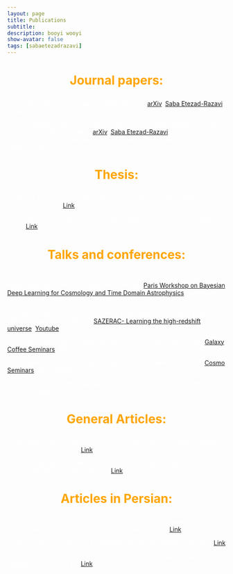 ```yaml
---
layout: page
title: Publications
subtitle: 
description: booyi wooyi
show-avatar: false
tags: [sabaetezadrazavi]
---
```



<style>{color:White;}</style>
 
<style>H1{color:White;}</style>
<style>H2{color:White;}</style>
<style>H3{color:White;}</style>
<style>p{color:White;}</style>



<h1 align="center"> <p style="color:orange;"> Journal papers: </p> </h1>

   
2- Paradox with Phase Coupled Interferometers: [arXiv](https://arxiv.org/abs/2305.14241),
[Saba Etezad-Razavi](https://orcid.org/0000-0001-7542-8915), Lucien Hardy

1- Unraveling the role of the cosmic velocity field in dark matter halo mass function using deep learning: [arXiv](https://arxiv.org/abs/2112.14743), 
[Saba Etezad-Razavi](https://orcid.org/0000-0001-7542-8915), Erfan Abbasgholinejad, Mohammad-Hadi Sotoudeh, Farbod Hassani, Sadegh Raeisi, Shant Baghram


<h1 align="center"> <p style="color:orange;"> Thesis: </p> </h1>

2- Master Thesis - Gravity-Mediated Entanglement: an operational perspective - PSI - [Link]()

1- Bachelor Thesis - Machine learning in large-scale structure formation - SUT  - [Link]()


<h1 align="center"> <p style="color:orange;"> Talks and conferences: </p> </h1>

5- June 2022 - Unraveling the role of the cosmic velocity field in dark matter halo mass function using deep learning: [Paris Workshop on Bayesian Deep Learning for Cosmology and Time Domain Astrophysics](https://indico.in2p3.fr/event/26887/contributions/111747/) (Université Paris Cité - Paris)

4- February 2022 - Constraining IGM's temperature fluctuations between redshift 3 and 4 using XQ100: [SAZERAC- Learning the high-redshift universe](http://sazerac-conference.org/SIPS2122/3.html), [Youtube](https://www.youtube.com/watch?v=BFwia93NuAc) (min 31 to 46)

3- October 2021 - Constraining Temperature fluctuations in the IGM: [Galaxy Coffee Seminars](https://www2.mpia-hd.mpg.de/GC/GCwiki/) (MPIA - Heidelberg)

2- October 2021 - Constraining Temperature fluctuations in the IGM: [Cosmo Seminars](http://physics.sharif.edu/~cosmology/) (SUT - Online)

1- October 2020 - Primordial Black Holes as a candidate for Dark Matter (SUT - Tehran)


<h1 align="center"> <p style="color:orange;"> General Articles: </p> </h1>

2- Scientific realism in history: Traces of Realism-Instrumentalism debates before the 15th Century - [Link]()

1- One cannot be just a little bit realist: A note on the journey of Putnam and Van Frassen into scientific realism - [Link]()


<h1 align="center"> <p style="color:orange;"> Articles in Persian: </p> </h1>

3- On the shoulder of giants: how JWST will help us to complete the cosmic puzzle - Article for Shabahang trade magazine - No 19 - [Link]()

2- Primordial Black Holes as a candidate for the Dark Matter: A review - [Link]()

1- From particles to blackholes - Interview adopted for Shabahang trade magazine (SUT) - No 11 - [Link](https://spssa.ir/wp-content/uploads/2021/11/11.pdf)


